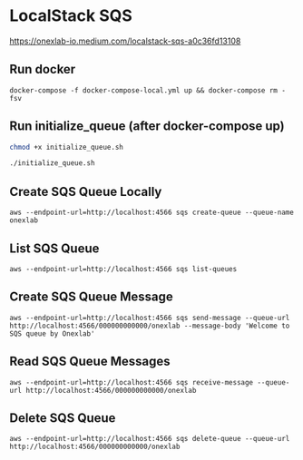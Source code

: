 # LocalStack SQS


https://onexlab-io.medium.com/localstack-sqs-a0c36fd13108


## Run docker
```
docker-compose -f docker-compose-local.yml up && docker-compose rm -fsv 
```

## Run initialize_queue (after docker-compose up)
```sh
chmod +x initialize_queue.sh

./initialize_queue.sh  
```

## Create SQS Queue Locally
```
aws --endpoint-url=http://localhost:4566 sqs create-queue --queue-name onexlab
```

## List SQS Queue
```
aws --endpoint-url=http://localhost:4566 sqs list-queues
```

## Create SQS Queue Message
```
aws --endpoint-url=http://localhost:4566 sqs send-message --queue-url http://localhost:4566/000000000000/onexlab --message-body 'Welcome to SQS queue by Onexlab'
```

## Read SQS Queue Messages
```
aws --endpoint-url=http://localhost:4566 sqs receive-message --queue-url http://localhost:4566/000000000000/onexlab
```

## Delete SQS Queue
```
aws --endpoint-url=http://localhost:4566 sqs delete-queue --queue-url http://localhost:4566/000000000000/onexlab
```